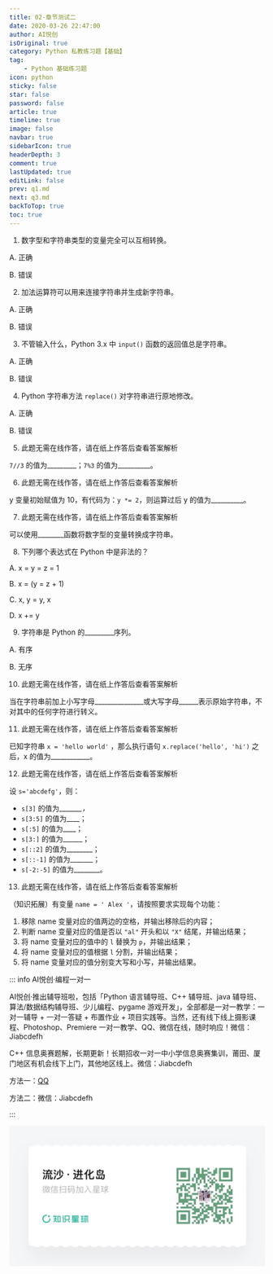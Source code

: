 ```yaml
---
title: 02-章节测试二
date: 2020-03-26 22:47:00
author: AI悦创
isOriginal: true
category: Python 私教练习题【基础】
tag:
    - Python 基础练习题
icon: python
sticky: false
star: false
password: false
article: true
timeline: true
image: false
navbar: true
sidebarIcon: true
headerDepth: 3
comment: true
lastUpdated: true
editLink: false
prev: q1.md
next: q3.md
backToTop: true
toc: true
---
```


1. 数字型和字符串类型的变量完全可以互相转换。

A. 正确 

B. 错误

2. 加法运算符可以用来连接字符串并生成新字符串。

A. 正确 

B. 错误

3. 不管输入什么，Python 3.x 中 `input()`  函数的返回值总是字符串。

A. 正确 

B. 错误

4. Python 字符串方法 `replace()`  对字符串进行原地修改。

A. 正确 

B. 错误

5. 此题无需在线作答，请在纸上作答后查看答案解析

`7//3` 的值为\_\_\_\_\_\_\_\_\_；`7%3` 的值为\_\_\_\_\_\_\_\_\_\_。

6. 此题无需在线作答，请在纸上作答后查看答案解析

y 变量初始赋值为 10，有代码为：`y *= 2`，则运算过后 y 的值为\_\_\_\_\_\_\_\_\_\_。

7. 此题无需在线作答，请在纸上作答后查看答案解析

可以使用\_\_\_\_\_\_\_\_函数将数字型的变量转换成字符串。

8. 下列哪个表达式在 Python 中是非法的？

A. x = y = z = 1

B. x = (y = z + 1)

C. x, y = y, x

D. x += y

9. 字符串是 Python 的\_\_\_\_\_\_\_\_\_序列。

A. 有序

B. 无序

10. 此题无需在线作答，请在纸上作答后查看答案解析

当在字符串前加上小写字母\_\_\_\_\_\_\_\_\_\_\_\_\_\_\_或大写字母\_\_\_\_\_\_表示原始字符串，不对其中的任何字符进行转义。

11. 此题无需在线作答，请在纸上作答后查看答案解析

已知字符串 `x = 'hello world'` ，那么执行语句 `x.replace('hello', 'hi')`  之后，x 的值为\_\_\_\_\_\_\_\_\_\_\_\_。

12. 此题无需在线作答，请在纸上作答后查看答案解析

设 `s='abcdefg'`，则：

- `s[3]` 的值为\_\_\_\__\_\_\_，_
- `s[3:5]` 的值为\_\__\_；
- `s[:5]` 的值为\_\_\_\_；
- `s[3:]` 的值为_\_\_\___；
- `s[::2]` 的值为\_\_\_\_\_\_\_\_；
- `s[::-1]` 的值为__\_\_\_\__；
- `s[-2:-5]` 的值为___\_\_\_\_\_。

13. 此题无需在线作答，请在纸上作答后查看答案解析

（知识拓展）有变量 `name = ' Alex '`，请按照要求实现每个功能： 

1. 移除 name 变量对应的值两边的空格，并输出移除后的内容； 
2. 判断 name 变量对应的值是否以 `"al"` 开头和以 `"X"` 结尾，并输出结果； 
3. 将 name 变量对应的值中的 `l` 替换为 `p`，并输出结果； 
4. 将 name 变量对应的值根据 `l` 分割，并输出结果； 
5. 将 name 变量对应的值分别变大写和小写，并输出结果。

::: info AI悦创·编程一对一

AI悦创·推出辅导班啦，包括「Python 语言辅导班、C++ 辅导班、java 辅导班、算法/数据结构辅导班、少儿编程、pygame 游戏开发」，全部都是一对一教学：一对一辅导 + 一对一答疑 + 布置作业 + 项目实践等。当然，还有线下线上摄影课程、Photoshop、Premiere 一对一教学、QQ、微信在线，随时响应！微信：Jiabcdefh

C++ 信息奥赛题解，长期更新！长期招收一对一中小学信息奥赛集训，莆田、厦门地区有机会线下上门，其他地区线上。微信：Jiabcdefh

方法一：[QQ](http://wpa.qq.com/msgrd?v=3&uin=1432803776&site=qq&menu=yes)

方法二：微信：Jiabcdefh

:::

![](/zsxq.jpg)